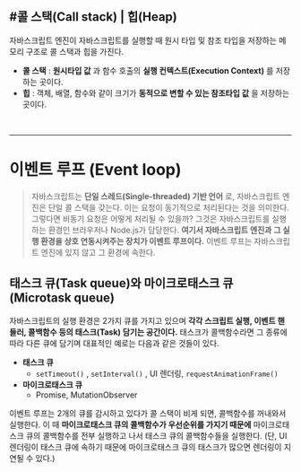 ## #콜 스택(Call stack) | 힙(Heap)

자바스크립트 엔진이 자바스크립트를 실행할 때 원시 타입 및 참조 타입을 저장하는 메모리 구조로 콜 스택과 힙을 가진다.

- **콜 스택** : **원시타입 값** 과 함수 호출의 **실행 컨텍스트(Execution Context)** 를 저장하는 곳이다.
- **힙** : 객체, 배열, 함수와 같이 크기가 **동적으로 변할 수 있는 참조타입 값** 을 저장하는 곳이다.

<br>
<hr />

# 이벤트 루프 (Event loop)

> 자바스크립트는 **단일 스레드(Single-threaded) 기반 언어** 로, 자바스크립트 엔진은 단일 콜 스택을 갖는다. 이는 요청이 동기적으로 처리된다는 것을 의미한다. 그렇다면 비동기 요청은 어떻게 처리될 수 있을까? 그것은 자바스크립트를 실행하는 환경인 브라우저나 Node.js가 담당한다. **여기서 자바스크립트 엔진과 그 실행 환경을 상호 연동시켜주는 장치가 이벤트 루프이다.** 이벤트 루프는 자바스크립트 엔진에 있지 않고 그 환경에 속한다.

## 태스크 큐(Task queue)와 마이크로태스크 큐(Microtask queue)

자바스크립트의 실행 환경은 2가지 큐를 가지고 있으며 **각각 스크립트 실행, 이벤트 핸들러, 콜백함수 등의 태스크(Task) 담기는 공간이다.** 태스크가 콜백함수라면 그 종류에 따라 다른 큐에 담기며 대표적인 예로는 다음과 같은 것들이 있다.

- **태스크 큐**
  - `setTimeout()` , `setInterval()` , UI 렌더링, `requestAnimationFrame()`
- **마이크로태스크 큐**
  - Promise, MutationObserver

이벤트 루프는 2개의 큐를 감시하고 있다가 콜 스택이 비게 되면, 콜백함수를 꺼내와서 실행한다. 이 때 **마이크로태스크 큐의 콜백함수가 우선순위를 가지기 때문에** 마이크로태스크 큐의 콜백함수를 전부 실행하고 나서 태스크 큐의 콜백함수들을 실행한다. (단, UI 렌더링이 태스크 큐에 속하기 때문에 마이크로태스크 큐의 태스크가 많으면 렌더링이 지연될 수 있다.)
